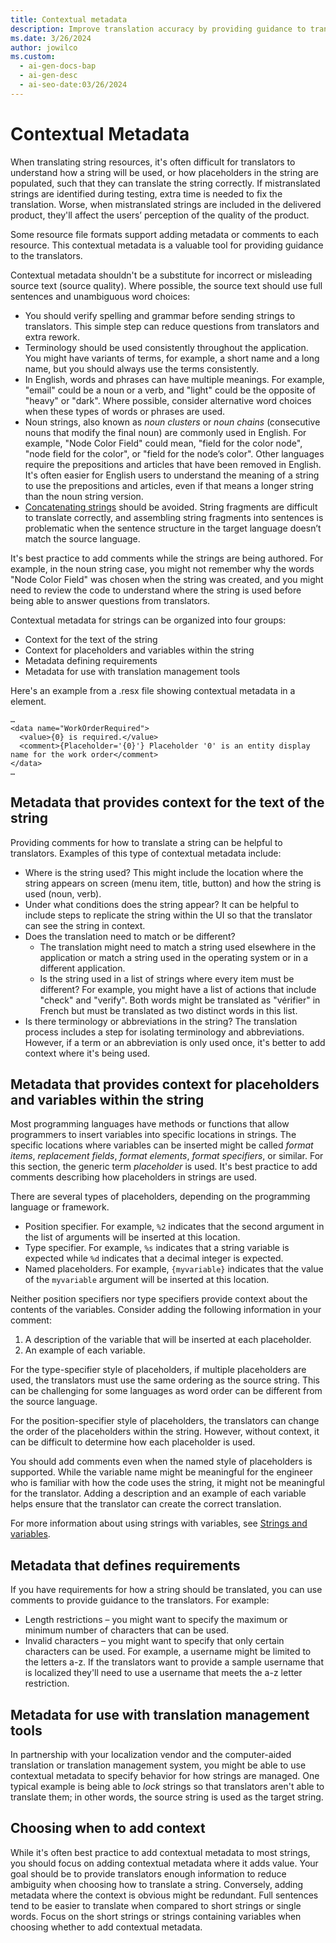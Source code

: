 ```yaml
---
title: Contextual metadata
description: Improve translation accuracy by providing guidance to translators using contextual metadata for string resources.
ms.date: 3/26/2024
author: jowilco
ms.custom:
  - ai-gen-docs-bap
  - ai-gen-desc
  - ai-seo-date:03/26/2024
---
```


# Contextual Metadata

When translating string resources, it's often difficult for translators to understand how a string will be used, or how placeholders in the string are populated, such that they can translate the string correctly. If mistranslated strings are identified during testing, extra time is needed to fix the translation. Worse, when mistranslated strings are included in the delivered product, they'll affect the users’ perception of the quality of the product.

Some resource file formats support adding metadata or comments to each resource. This contextual metadata is a valuable tool for providing guidance to the translators.

Contextual metadata shouldn't be a substitute for incorrect or misleading source text (source quality). Where possible, the source text should use full sentences and unambiguous word choices:

- You should verify spelling and grammar before sending strings to translators. This simple step can reduce questions from translators and extra rework.
- Terminology should be used consistently throughout the application. You might have variants of terms, for example, a short name and a long name, but you should always use the terms consistently.
- In English, words and phrases can have multiple meanings. For example, "email" could be a noun or a verb, and "light" could be the opposite of "heavy" or "dark". Where possible, consider alternative word choices when these types of words or phrases are used.
- Noun strings, also known as *noun clusters* or *noun chains* (consecutive nouns that modify the final noun) are commonly used in English. For example, "Node Color Field" could mean, "field for the color node", "node field for the color", or "field for the node’s color". Other languages require the prepositions and articles that have been removed in English. It's often easier for English users to understand the meaning of a string to use the prepositions and articles, even if that means a longer string than the noun string version.
- [Concatenating strings](concatenation.md) should be avoided. String fragments are difficult to translate correctly, and assembling string fragments into sentences is problematic when the sentence structure in the target language doesn’t match the source language.

It's best practice to add comments while the strings are being authored. For example, in the noun string case, you might not remember why the words "Node Color Field" was chosen when the string was created, and you might need to review the code to understand where the string is used before being able to answer questions from translators.

Contextual metadata for strings can be organized into four groups:

- Context for the text of the string
- Context for placeholders and variables within the string
- Metadata defining requirements
- Metadata for use with translation management tools

Here's an example from a .resx file showing contextual metadata in a <comment> element.

```resx
…
<data name="WorkOrderRequired">
  <value>{0} is required.</value>
  <comment>{Placeholder='{0}'} Placeholder '0' is an entity display name for the work order</comment>
</data>
…
```

## Metadata that provides context for the text of the string

Providing comments for how to translate a string can be helpful to translators. Examples of this type of contextual metadata include:

- Where is the string used? This might include the location where the string appears on screen (menu item, title, button) and how the string is used (noun, verb).
- Under what conditions does the string appear? It can be helpful to include steps to replicate the string within the UI so that the translator can see the string in context.
- Does the translation need to match or be different?
  - The translation might need to match a string used elsewhere in the application or match a string used in the operating system or in a different application.
  - Is the string used in a list of strings where every item must be different? For example, you might have a list of actions that include "check" and "verify". Both words might be translated as "vérifier" in French but must be translated as two distinct words in this list.
- Is there terminology or abbreviations in the string? The translation process includes a step for isolating terminology and abbreviations. However, if a term or an abbreviation is only used once, it's better to add context where it's being used.

## Metadata that provides context for placeholders and variables within the string

Most programming languages have methods or functions that allow programmers to insert variables into specific locations in strings. The specific locations where variables can be inserted might be called *format items*, *replacement fields*, *format elements*, *format specifiers*, or similar. For this section, the generic term *placeholder* is used. It's best practice to add comments describing how placeholders in strings are used.

There are several types of placeholders, depending on the programming language or framework.

- Position specifier. For example, `%2` indicates that the second argument in the list of arguments will be inserted at this location.
- Type specifier. For example, `%s` indicates that a string variable is expected while `%d` indicates that a decimal integer is expected.
- Named placeholders. For example, `{myvariable}` indicates that the value of the `myvariable` argument will be inserted at this location.

Neither position specifiers nor type specifiers provide context about the contents of the variables. Consider adding the following information in your comment:

1. A description of the variable that will be inserted at each placeholder.
1. An example of each variable.

For the type-specifier style of placeholders, if multiple placeholders are used, the translators must use the same ordering as the source string. This can be challenging for some languages as word order can be different from the source language.

For the position-specifier style of placeholders, the translators can change the order of the placeholders within the string. However, without context, it can be difficult to determine how each placeholder is used.

You should add comments even when the named style of placeholders is supported. While the variable name might be meaningful for the engineer who is familiar with how the code uses the string, it might not be meaningful for the translator. Adding a description and an example of each variable helps ensure that the translator can create the correct translation.

For more information about using strings with variables, see [Strings and variables](message-formatting.md#strings-and-variables).

## Metadata that defines requirements

If you have requirements for how a string should be translated, you can use comments to provide guidance to the translators. For example:

- Length restrictions – you might want to specify the maximum or minimum number of characters that can be used.
- Invalid characters – you might want to specify that only certain characters can be used. For example, a username might be limited to the letters a-z. If the translators want to provide a sample username that is localized they'll need to use a username that meets the a-z letter restriction.

## Metadata for use with translation management tools

In partnership with your localization vendor and the computer-aided translation or translation management system, you might be able to use contextual metadata to specify behavior for how strings are managed. One typical example is being able to *lock* strings so that translators aren't able to translate them; in other words, the source string is used as the target string.

## Choosing when to add context

While it's often best practice to add contextual metadata to most strings, you should focus on adding contextual metadata where it adds value. Your goal should be to provide translators enough information to reduce ambiguity when choosing how to translate a string. Conversely, adding metadata where the context is obvious might be redundant. Full sentences tend to be easier to translate when compared to short strings or single words. Focus on the short strings or strings containing variables when choosing whether to add contextual metadata.
